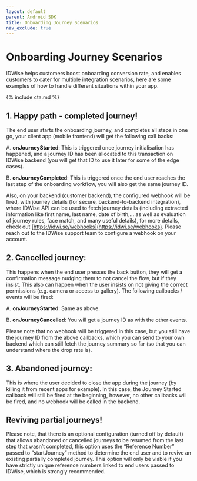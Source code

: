 ```yaml
---
layout: default
parent: Android SDK
title: Onboarding Journey Scenarios 
nav_exclude: true
---
```


# Onboarding Journey Scenarios

IDWise helps customers boost onboarding conversion rate, and enables customers to cater for multiple integration scenarios, here are some examples of how to handle different situations within your app.

{% include cta.md %}


## 1. Happy path - completed journey!
The end user starts the onboarding journey, and completes all steps in one go, your client app (mobile frontend) will get the following call backs:

A. **onJourneyStarted**: This is triggered once journey initialisation has happened, and a journey ID has been allocated to this transaction on IDWise backend (you will get that ID to use it later for some of the edge cases).

B. **onJourneyCompleted**: This is triggered once the end user reaches the last step of the onboarding workflow, you will also get the same journey ID.

Also, on your backend (customer backend), the configured webhook will be fired, with journey details (for secure, backend-to-backend integration), where IDWise API can be used to fetch journey details (including extracted information like first name, last name, date of birth,... as well as evaluation of journey rules, face match, and many useful details), for more details, check out [https://idwi.se/webhooks](https://idwi.se/webhooks).
Please reach out to the IDWise support team to configure a webhook on your account.

## 2. Cancelled journey:
This happens when the end user presses the back button, they will get a confirmation message nudging them to not cancel the flow, but if they insist. This also can happen when the user insists on not giving the correct permissions (e.g. camera or access to gallery).
The following callbacks / events will be fired:

A. **onJourneyStarted**: Same as above.

B. **onJourneyCancelled**: You will get a journey ID as with the other events.

Please note that no webhook will be triggered in this case, but you still have the journey ID from the above callbacks, which you can send to your own backend which can still fetch the journey summary so far (so that you can understand where the drop rate is).

## 3. Abandoned journey:
This is where the user decided to close the app during the journey (by killing it from recent apps for example).
In this case, the Journey Started callback will still be fired at the beginning, however, no other callbacks will be fired, and no webhook will be called in the backend.


## Reviving partial journeys!
Please note, that there is an optional configuration (turned off by default) that allows abandoned or cancelled journeys to be resumed from the last step that wasn’t completed, this option uses the “Reference Number” passed to “startJourney” method to determine the end user and to revive an existing partially completed journey. This option will only be viable if you have strictly unique reference numbers linked to end users passed to IDWise, which is strongly recommended.
